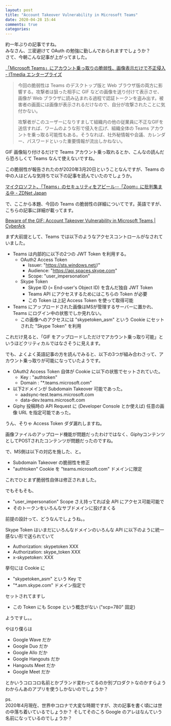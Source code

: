```yaml
---
layout: post
title: "Account Takeover Vulnerability in Microsoft Teams"
date: 2020-04-28 15:44
comments: true
categories:
---
```


約一年ぶりの記事ですね。  
みなさん、三密避けて OAuth の勉強に勤しんでおられますでしょうか？  
さて、今朝こんな記事が上がってました。

[「Microsoft Teams」にアカウント乗っ取りの脆弱性、画像表示だけで不正侵入 - ITmedia エンタープライズ](https://www.itmedia.co.jp/enterprise/articles/2004/28/news056.html)

> 今回の脆弱性は Teams のデスクトップ版と Web ブラウザ版の両方に影響する。攻撃者は狙った相手に GIF などの画像を送り付けて表示させ、画像が Web ブラウザに読み込まれる過程で認証トークンを盗み出す。被害者の画面には画像が表示されるだけなので、自分が攻撃されたことに気付かない。
>
> 攻撃者がこのユーザーになりすまして組織内の他の従業員に不正なGIFを送信すれば、ワームのような形で侵入を広げ、組織全体の Teams アカウントを乗っ取る可能性もある。そうなれば、社外秘情報や会議、カレンダー、パスワードといった重要情報が流出しかねない。

GIF 画像貼り付けるだけで Teams アカウント乗っ取れるとか、こんなの読んだら恐ろしくて Teams なんて使えないですね。

この脆弱性が報告されたのが2020年3月20日ということなんですが、Teams の中の人はどんな気持ちで以下の記事を読んでいたのでしょうか。

[マイクロソフト、「Teams」のセキュリティをアピール--「Zoom」に批判集まる中 - ZDNet Japan](https://japan.zdnet.com/article/35152041/)

で、ここから本題、今回の Teams の脆弱性の詳細についてです。英語ですが、こちらの記事に詳細が載ってます。

[Beware of the GIF: Account Takeover Vulnerability in Microsoft Teams | CyberArk](https://www.cyberark.com/threat-research-blog/beware-of-the-gif-account-takeover-vulnerability-in-microsoft-teams/)

<!-- more -->

まず大前提として、Teams では以下のようなアクセスコントロールがなされていました。

* Teams は内部的に以下の2つの JWT Token を利用する。
  * OAuth2 Access Token
    * Issuer: "https://sts.windows.net/<tenant-id>/"
    * Audience: "https://api.spaces.skype.com"
    * Scope: "user_impersonation"
  * Skype Token
    * Skype ID (= End-user's Object ID) を含んだ独自 JWT Token
    * Teams API にアクセスするためにはこちらの Token が必要
    * この Token は上記 Access Token を使って取得可能
* Teams にアップロードされた画像はMSが管理するサーバーに置かれ、Teams にログイン中の状態でしか見れない。
  * この画像へのアクセスには "skypetoken_asm" という Cookie にセットされた "Skype Token" を利用

これだけ見ると、「GIF をアップロードしただけでアカウント乗っ取り可能」というほどクリティカルではなさそうに見えます。

でも、よくよく英語記事の方を読んでみると、以下の3つが組み合わさって、アカウント乗っ取りが可能になっていたようです。

* OAuth2 Access Token 自体が Cookie に以下の状態でセットされていた。
  * Key : "authtoken"
  * Domain : "\*.teams.microsoft.com"
* 以下2ドメインが Subdomain Takeover 可能であった。
  * aadsync-test.teams.microsoft.com
  * data-dev.teams.microsoft.com
* Giphy 投稿時の API Request に (Developer Console とか使えば) 任意の画像 URL を指定可能であった。

うん、そりゃ Access Token ダダ漏れしますね。

画像ファイルのアップロード機能が問題だったわけではなく、GiphyコンテンツとしてPOSTされたコンテンツが問題だったのですね。

で、MS側は以下の対応を施した、と。

* Subdomain Takeover の脆弱性を修正
* "authtoken" Cookie を "teams.microsoft.com" ドメインに限定

これでひとまず脆弱性自体は修正されました。

でもそもそも、

* "user_impersonation" Scope さえ持ってれば全 API にアクセス可能可能で
* そのトークンをいろんなサブドメインに投げまくる

前提の設計って、どうなんでしょうね。。

Skype Token はいまだにいろんなドメインのいろんな API に以下のように統一感ない形で送られていて

* Authorization: skypetoken XXX
* Authorization: skype_token XXX
* x-skypetoken: XXX

挙句には Cookie に

* "skypetoken_asm" という Key で
* "\*.asm.skype.com" ドメイン指定で

セットされてますし

* この Token にも Scope という概念がない ("scp=780" 固定)

ようですし。。

やはり僕らは

* Google Wave だか
* Google Duo だか
* Google Allo だか
* Google Hangouts だか
* Hangouts Meet だか
* Google Meet だか

とかいうコロコロ名前とかブランド変わってるのか別プロダクトなのかすらようわからんあのアプリを使うしかないのでしょうか？

ps.  
2020年4月現在、世界中コロナで大変な時期ですが、次の記事を書く頃には世の中落ち着いているでしょうか？
そしてそのころ Google のアレはなんていう名前になっているのでしょうか？
